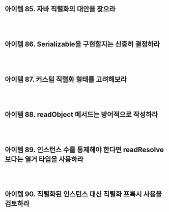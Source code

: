## 아이템 85. 자바 직렬화의 대안을 찾으라


<br></br>
## 아이템 86. Serializable을 구현할지는 신중히 결정하라



<br></br>
## 아이템 87. 커스텀 직렬화 형태를 고려해보라


<br></br>
## 아이템 88. readObject 메서드는 방어적으로 작성하라


<br></br>
## 아이템 89. 인스턴스 수를 통제해야 한다면 readResolve보다는 열거 타입을 사용하라


<br></br>
## 아이템 90. 직렬화된 인스턴스 대신 직렬화 프록시 사용을 검토하라



